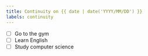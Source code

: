 ```yaml
---
title: Continuity on {{ date | date('YYYY/MM/DD') }}
labels: continuity
---
```


- [ ] Go to the gym
- [ ] Learn English
- [ ] Study computer science
